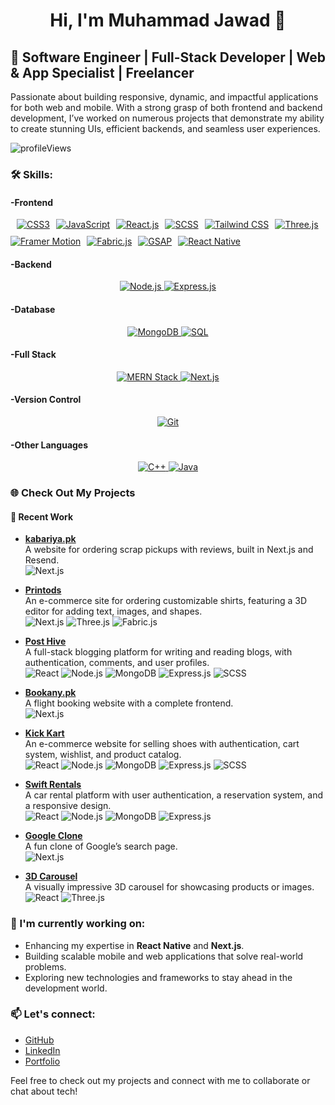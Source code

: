 <h1 align="center">Hi, I'm Muhammad Jawad 👋</h1>


## 🚀 Software Engineer | Full-Stack Developer | Web & App Specialist | Freelancer

Passionate about building responsive, dynamic, and impactful applications for both web and mobile. With a strong grasp of both frontend and backend development, I’ve worked on numerous projects that demonstrate my ability to create stunning UIs, efficient backends, and seamless user experiences.

 <img src="https://img.shields.io/endpoint?url=https%3A%2F%2Fhits.dwyl.com%2FMjawad12%2FMjawad12.json%3Fcolor%3D#1571AC" alt="profileViews" />

### 🛠 Skills:

#### -Frontend
<p align="center" style="display: flex; flex-wrap: wrap; gap: 10px;">
  <a href="https://developer.mozilla.org/en-US/docs/Web/HTML" target="_blank" style="text-decoration: none;>
    <img src="https://img.shields.io/badge/HTML5-E34F26?style=for-the-badge&logo=html5&logoColor=white" alt="HTML5" />
  </a>
  <a href="https://developer.mozilla.org/en-US/docs/Web/CSS" target="_blank">
    <img src="https://img.shields.io/badge/CSS3-1572B6?style=for-the-badge&logo=css3&logoColor=white" alt="CSS3" />
  </a>
  <a href="https://developer.mozilla.org/en-US/docs/Web/JavaScript" target="_blank">
    <img src="https://img.shields.io/badge/JavaScript-F7DF1E?style=for-the-badge&logo=javascript&logoColor=black" alt="JavaScript" />
  </a>
  <a href="https://reactjs.org/docs/getting-started.html" target="_blank">
    <img src="https://img.shields.io/badge/React-20232A?style=for-the-badge&logo=react&logoColor=61DAFB" alt="React.js" />
  </a>
  <a href="https://sass-lang.com/documentation" target="_blank">
    <img src="https://img.shields.io/badge/SCSS-CC6699?style=for-the-badge&logo=sass&logoColor=white" alt="SCSS" />
  </a>
  <a href="https://tailwindcss.com/docs" target="_blank">
    <img src="https://img.shields.io/badge/TailwindCSS-06B6D4?style=for-the-badge&logo=tailwindcss&logoColor=white" alt="Tailwind CSS" />
  </a>
  <a href="https://threejs.org/docs/index.html#manual/en/introduction/Creating-a-scene" target="_blank">
    <img src="https://img.shields.io/badge/Three.js-000000?style=for-the-badge&logo=three.js&logoColor=white" alt="Three.js" />
  </a>
  <a href="https://www.framer.com/docs/" target="_blank">
    <img src="https://img.shields.io/badge/Framer_Motion-0055FF?style=for-the-badge&logo=framer&logoColor=white" alt="Framer Motion" />
  </a>
  <a href="http://fabricjs.com/docs/" target="_blank">
    <img src="https://img.shields.io/badge/Fabric.js-019FCE?style=for-the-badge&logoColor=white" alt="Fabric.js" />
  </a>
  <a href="https://greensock.com/docs/" target="_blank">
    <img src="https://img.shields.io/badge/GSAP-88CE02?style=for-the-badge&logo=greensock&logoColor=white" alt="GSAP" />
  </a>
  <a href="https://reactnative.dev/docs/getting-started" target="_blank">
    <img src="https://img.shields.io/badge/React_Native-20232A?style=for-the-badge&logo=react&logoColor=61DAFB" alt="React Native" />
  </a>
</p>

#### -Backend
<p align="center">
  <a href="https://nodejs.org/en/docs/" target="_blank">
    <img src="https://img.shields.io/badge/Node.js-339933?style=for-the-badge&logo=nodedotjs&logoColor=white" alt="Node.js" />
  </a>
  <a href="https://expressjs.com/en/starter/installing.html" target="_blank">
    <img src="https://img.shields.io/badge/Express.js-000000?style=for-the-badge&logo=express&logoColor=white" alt="Express.js" />
  </a>
</p>

#### -Database
<p align="center">
  <a href="https://www.mongodb.com/docs/" target="_blank">
    <img src="https://img.shields.io/badge/MongoDB-4EA94B?style=for-the-badge&logo=mongodb&logoColor=white" alt="MongoDB" />
  </a>
  <a href="https://www.postgresql.org/docs/" target="_blank">
    <img src="https://img.shields.io/badge/SQL-4479A1?style=for-the-badge&logo=postgresql&logoColor=white" alt="SQL" />
  </a>
</p>

#### -Full Stack
<p align="center">
  <a href="https://www.mongodb.com/mern-stack" target="_blank">
    <img src="https://img.shields.io/badge/MERN-3C3C3D?style=for-the-badge&logo=react&logoColor=white" alt="MERN Stack" />
  </a>
  <a href="https://nextjs.org/docs" target="_blank">
    <img src="https://img.shields.io/badge/Next.js-000000?style=for-the-badge&logo=nextdotjs&logoColor=white" alt="Next.js" />
  </a>
</p>

#### -Version Control
<p align="center">
  <a href="https://git-scm.com/doc" target="_blank">
    <img src="https://img.shields.io/badge/Git-F05032?style=for-the-badge&logo=git&logoColor=white" alt="Git" />
  </a>
</p>

#### -Other Languages
<p align="center">
  <a href="https://en.cppreference.com/w/" target="_blank">
    <img src="https://img.shields.io/badge/C++-00599C?style=for-the-badge&logo=c%2B%2B&logoColor=white" alt="C++" />
  </a>
  <a href="https://www.oracle.com/java/technologies/javase/docs/api/" target="_blank">
    <img src="https://img.shields.io/badge/Java-007396?style=for-the-badge&logo=java&logoColor=white" alt="Java" />
  </a>
</p>

### 🌐 Check Out My Projects

#### 🚀 Recent Work

- **[kabariya.pk](https://kabariya.pk/)**  
  A website for ordering scrap pickups with reviews, built in Next.js and Resend.  
  ![Next.js](https://img.shields.io/badge/Next.js-000000?style=flat&logo=nextdotjs&logoColor=white)

- **[Printods](https://printods.com/)**  
  An e-commerce site for ordering customizable shirts, featuring a 3D editor for adding text, images, and shapes.  
  ![Next.js](https://img.shields.io/badge/Next.js-000000?style=flat&logo=nextdotjs&logoColor=white) ![Three.js](https://img.shields.io/badge/Three.js-000000?style=flat&logo=three.js&logoColor=white) ![Fabric.js](https://img.shields.io/badge/Fabric.js-EA2D26?style=flat&logo=fabric.js&logoColor=white)

- **[Post Hive](https://posthive-phi.vercel.app/)**  
  A full-stack blogging platform for writing and reading blogs, with authentication, comments, and user profiles.  
  ![React](https://img.shields.io/badge/React-61DAFB?style=flat&logo=react&logoColor=white) ![Node.js](https://img.shields.io/badge/Node.js-8CC84B?style=flat&logo=node.js&logoColor=white) ![MongoDB](https://img.shields.io/badge/MongoDB-47A248?style=flat&logo=mongodb&logoColor=white) ![Express.js](https://img.shields.io/badge/Express.js-000000?style=flat&logo=express&logoColor=white) ![SCSS](https://img.shields.io/badge/SCSS-CC6699?style=flat&logo=sass&logoColor=white)

- **[Bookany.pk](https://bookany.pk/)**  
  A flight booking website with a complete frontend.  
  ![Next.js](https://img.shields.io/badge/Next.js-000000?style=flat&logo=nextdotjs&logoColor=white)

- **[Kick Kart](https://kickkart.vercel.app/)**  
  An e-commerce website for selling shoes with authentication, cart system, wishlist, and product catalog.  
  ![React](https://img.shields.io/badge/React-61DAFB?style=flat&logo=react&logoColor=white) ![Node.js](https://img.shields.io/badge/Node.js-8CC84B?style=flat&logo=node.js&logoColor=white) ![MongoDB](https://img.shields.io/badge/MongoDB-47A248?style=flat&logo=mongodb&logoColor=white) ![Express.js](https://img.shields.io/badge/Express.js-000000?style=flat&logo=express&logoColor=white) ![SCSS](https://img.shields.io/badge/SCSS-CC6699?style=flat&logo=sass&logoColor=white)

- **[Swift Rentals](https://swift-rentals.vercel.app/)**  
  A car rental platform with user authentication, a reservation system, and a responsive design.  
  ![React](https://img.shields.io/badge/React-61DAFB?style=flat&logo=react&logoColor=white) ![Node.js](https://img.shields.io/badge/Node.js-8CC84B?style=flat&logo=node.js&logoColor=white) ![MongoDB](https://img.shields.io/badge/MongoDB-47A248?style=flat&logo=mongodb&logoColor=white) ![Express.js](https://img.shields.io/badge/Express.js-000000?style=flat&logo=express&logoColor=white)

- **[Google Clone](https://google-clone-pied-seven.vercel.app/)**  
  A fun clone of Google’s search page.  
  ![Next.js](https://img.shields.io/badge/Next.js-000000?style=flat&logo=nextdotjs&logoColor=white)

- **[3D Carousel](https://fruity-omega.vercel.app/)**  
  A visually impressive 3D carousel for showcasing products or images.  
  ![React](https://img.shields.io/badge/React-61DAFB?style=flat&logo=react&logoColor=white) ![Three.js](https://img.shields.io/badge/Three.js-000000?style=flat&logo=three.js&logoColor=white)

### 🌱 I'm currently working on:
- Enhancing my expertise in **React Native** and **Next.js**.
- Building scalable mobile and web applications that solve real-world problems.
- Exploring new technologies and frameworks to stay ahead in the development world.

### 📫 Let's connect:
- [GitHub](https://github.com/YourGitHubUsername)
- [LinkedIn](https://www.linkedin.com/in/YourLinkedInProfile/)
- [Portfolio](https://YourPortfolio.com)

Feel free to check out my projects and connect with me to collaborate or chat about tech!
